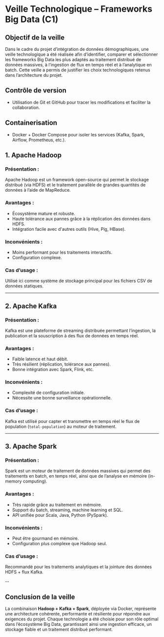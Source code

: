 
# Veille Technologique – Frameworks Big Data (C1)

## Objectif de la veille
Dans le cadre du projet d’intégration de données démographiques, une veille technologique a été réalisée afin d’identifier, comparer et sélectionner les frameworks Big Data les plus adaptés au traitement distribué de données massives, à l’ingestion de flux en temps réel et à l’analytique en batch. Cette veille a permis de justifier les choix technologiques retenus dans l’architecture du projet.


## Contrôle de version
- Utilisation de Git et GitHub pour tracer les modifications et faciliter la collaboration.

## Containerisation
- Docker + Docker Compose pour isoler les services (Kafka, Spark, Airflow, Prometheus, etc.).

## 1. Apache Hadoop

### Présentation :
Apache Hadoop est un framework open-source qui permet le stockage distribué (via HDFS) et le traitement parallèle de grandes quantités de données à l’aide de MapReduce.

### Avantages :
- Écosystème mature et robuste.
- Haute tolérance aux pannes grâce à la réplication des données dans HDFS.
- Intégration facile avec d'autres outils (Hive, Pig, HBase).

### Inconvénients :
- Moins performant pour les traitements interactifs.
- Configuration complexe.

### Cas d’usage :
Utilisé ici comme système de stockage principal pour les fichiers CSV de données statiques.

---

## 2. Apache Kafka

### Présentation :
Kafka est une plateforme de streaming distribuée permettant l’ingestion, la publication et la souscription à des flux de données en temps réel.

### Avantages :
- Faible latence et haut débit.
- Très résilient (réplication, tolérance aux pannes).
- Bonne intégration avec Spark, Flink, etc.

### Inconvénients :
- Complexité de configuration initiale.
- Nécessite une bonne surveillance opérationnelle.

### Cas d’usage :
Kafka est utilisé pour capter et transmettre en temps réel le flux de population (`total-population`) au moteur de traitement.

---

## 3. Apache Spark

### Présentation :
Spark est un moteur de traitement de données massives qui permet des traitements en batch, en temps réel, ainsi que de l’analyse en mémoire (in-memory computing).

### Avantages :
- Très rapide grâce au traitement en mémoire.
- Support du batch, streaming, machine learning et SQL.
- API unifiée pour Scala, Java, Python (PySpark).

### Inconvénients :
- Peut être gourmand en mémoire.
- Configuration plus complexe que Hadoop seul.

### Cas d’usage :
Recommandé pour les traitements analytiques et la jointure des données HDFS + flux Kafka.

--

## Conclusion de la veille

La combinaison **Hadoop + Kafka + Spark**, déployée via Docker, représente une architecture cohérente, performante et résiliente pour répondre aux exigences du projet. Chaque technologie a été choisie pour son rôle optimal dans l’écosystème Big Data, garantissant ainsi une ingestion efficace, un stockage fiable et un traitement distribué performant.
